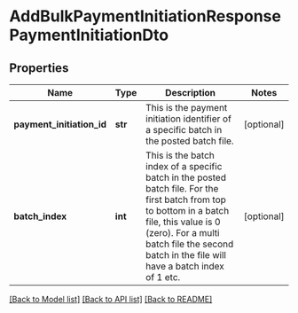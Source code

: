 # AddBulkPaymentInitiationResponsePaymentInitiationDto

## Properties
Name | Type | Description | Notes
------------ | ------------- | ------------- | -------------
**payment_initiation_id** | **str** | This is the payment initiation identifier of a specific batch in the posted batch file. | [optional] 
**batch_index** | **int** | This is the batch index of a specific batch in the posted batch file. For the first batch from top to bottom in a batch file, this value is 0 (zero). For a multi batch file the second batch in the file will have a batch index of 1 etc. | [optional] 

[[Back to Model list]](../README.md#documentation-for-models) [[Back to API list]](../README.md#documentation-for-api-endpoints) [[Back to README]](../README.md)


